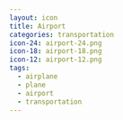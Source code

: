 ```yaml
---
layout: icon
title: Airport
categories: transportation
icon-24: airport-24.png
icon-18: airport-18.png
icon-12: airport-12.png
tags:
  - airplane
  - plane
  - airport
  - transportation
---
```

